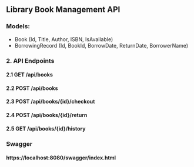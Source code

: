## Library Book Management API

###  Models:
- Book (Id, Title, Author, ISBN, IsAvailable)
- BorrowingRecord (Id, BookId, BorrowDate, ReturnDate, BorrowerName)

### 2. API Endpoints

#### 2.1 GET /api/books
#### 2.2 POST /api/books
#### 2.3 POST /api/books/{id}/checkout
#### 2.4 POST /api/books/{id}/return
#### 2.5 GET /api/books/{id}/history

### Swagger
#### https://localhost:8080/swagger/index.html
